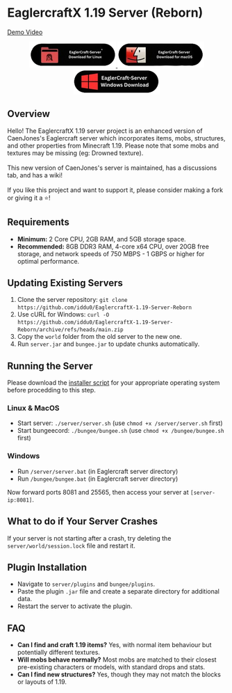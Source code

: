 <!--
  Title: EaglercraftX-1.19-Server
  Description: A 1.19 Eaglercraft / EaglercraftX server project!
  Author: CaenJones
  -->
<meta name='eaglercraft, eaglercraftx, eagler, eaglercraftx server, eaglercraft server' content='HTML, JavaScript, Shell, Batchfile'>

# EaglercraftX 1.19 Server (Reborn)



[Demo Video](https://github.com/CaenJones/EaglercraftX-1.19-Server/assets/131218155/0ee532ab-46d3-4959-ac9a-860931ffd649)

<p align="center">
 <a href="https://github.com/iddu0/EaglercraftX-1.19-Server-Reborn/blob/main/install.sh">
    <img src="https://github.com/iddu0/iddu0.github.io/blob/3be29f9189f50ee0bd5d7f4e89fc36c3d575ff5f/files/Photos/Misc/EaglerCraft-Server_Download_for_Linux-removebg-preview.png" alt="Description here" width="200" height="59">
 </a>
 <a href="https://github.com/iddu0/EaglercraftX-1.19-Server-Reborn/blob/main/install.sh">
    <img src="https://github.com/iddu0/iddu0.github.io/blob/3be29f9189f50ee0bd5d7f4e89fc36c3d575ff5f/files/Photos/Misc/EaglerCraft-Server_Download_for_macOS-removebg-preview.png" alt="Description here" width="200" height="59">
 </a>
 <a href="https://github.com/iddu0/EaglercraftX-1.19-Server-Reborn/blob/main/install.bat">
    <img src="https://github.com/iddu0/iddu0.github.io/blob/3be29f9189f50ee0bd5d7f4e89fc36c3d575ff5f/files/Photos/Misc/EaglerCraft-Server_Download_for_Windows-removebg-preview.png" alt="Description here" width="200" height="59">
 </a>
</p>

## Overview
Hello! The EaglercraftX 1.19 server project is an enhanced version of CaenJones's Eaglercraft server which incorporates items, mobs, structures, and other properties from Minecraft 1.19. Please note that some mobs and textures may be missing (eg: Drowned texture).
<br><br>
This new version of CaenJones's server is maintained, has a discussions tab, and has a wiki!
<br><br>
If you like this project and want to support it, please consider making a fork or giving it a :star:!

## Requirements 
- **Minimum:** 2 Core CPU, 2GB RAM, and 5GB storage space.
- **Recommended:** 8GB DDR3 RAM, 4-core x64 CPU, over 20GB free storage, and network speeds of 750 MBPS - 1 GBPS or higher for optimal performance.

## Updating Existing Servers
1. Clone the server repository: `git clone https://github.com/iddu0/EaglercraftX-1.19-Server-Reborn`
2. Use cURL for Windows: `curl -O https://github.com/iddu0/EaglercraftX-1.19-Server-Reborn/archive/refs/heads/main.zip`
3. Copy the `world` folder from the old server to the new one.
4. Run `server.jar` and `bungee.jar` to update chunks automatically.

## Running the Server
Please download the [installer script](https://github.com/iddu0/EaglercraftX-1.19-Server-Reborn/tree/main#eaglercraftx-119-server) for your appropriate operating system before procedding to this step.

### Linux & MacOS
- Start server: `./server/server.sh` (use `chmod +x /server/server.sh` first)
- Start bungeecord: `./bungee/bungee.sh` (use `chmod +x /bungee/bungee.sh` first)

### Windows
- Run `/server/server.bat` (in Eaglercraft server directory)
- Run `/bungee/bungee.bat` (in Eaglercraft server directory) 

Now forward ports 8081 and 25565, then access your server at `[server-ip:8081]`.

## What to do if Your Server Crashes
If your server is not starting after a crash, try deleting the `server/world/session.lock` file and restart it.

## Plugin Installation
- Navigate to `server/plugins` and `bungee/plugins`.
- Paste the plugin `.jar` file and create a separate directory for additional data.
- Restart the server to activate the plugin.

## FAQ
- **Can I find and craft 1.19 items?** Yes, with normal item behaviour but potentially different textures.
- **Will mobs behave normally?** Most mobs are matched to their closest pre-existing characters or models, with standard drops and stats.
- **Can I find new structures?** Yes, though they may not match the blocks or layouts of 1.19.
